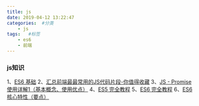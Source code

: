 ```yaml
---
title: js
date: 2019-04-12 13:22:47
categories:  #分类
    - js
tags:   #标签
    - es6
    - 前端
---
```


### js知识
1、[ES6 基础](https://www.cnblogs.com/libin-1/p/6716470.html)
2、[汇总前端最最常用的JS代码片段-你值得收藏](https://www.jianshu.com/p/1e0c4e8be239)
3、[JS - Promise使用详解1（基本概念、使用优点）](https://www.cnblogs.com/sweeeper/p/8442613.html)
4、[ES5 完全教程](https://wangdoc.com/javascript/)
5、[ES6 完全教程](http://es6.ruanyifeng.com/#README)
6、[ES6 核心特性（要点）](https://www.jianshu.com/p/9c480936976f)

